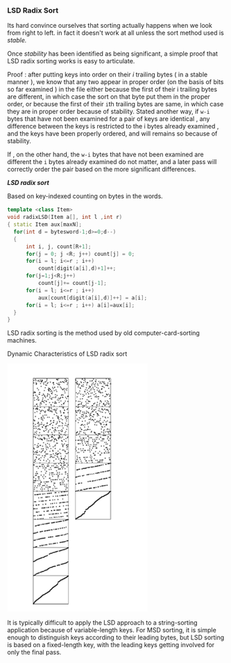 ### LSD Radix Sort

Its hard convince ourselves that sorting actually happens when we look from right to left. in fact it doesn't work at all unless the sort method used is *stable.*

Once *stability* has been identified as being significant, a simple proof that LSD radix sorting works is easy to articulate.

Proof : after putting keys into order on their *i* trailing bytes ( in a stable manner ), we know that any two appear in proper order (on the basis of bits so far examined ) in the file either because the first of their i trailing bytes are different, in which case the sort on that byte put them in the proper order, or because the first of their `i`th trailing bytes are same, in which case they are in proper order because of stability. Stated another way, if `w-i` bytes that have not been examined for a pair of keys are identical , any difference between the keys is restricted to the i bytes already examined , and the keys have been properly ordered, and will remains so because of stability.

If , on the other hand, the `w-i` bytes that have not been examined are different the `i` bytes already examined do not matter, and a later pass will correctly order the pair based on the more significant differences.

***LSD radix sort***

Based on key-indexed counting on bytes in the words.

````c++
template <class Item>
void radixLSD(Item a[], int l ,int r)
{ static Item aux[maxN];
  for(int d = bytesword-1;d>=0;d--)
  {
      int i, j, count[R+1];
      for(j = 0; j <R; j++) count[j] = 0;
      for(i = l; i<=r ; i++)
          count[digit(a[i],d)+1]++;
      for(j=1;j<R;j++)
          count[j]+= count[j-1];
      for(i = l; i<=r ; i++)
          aux[count[digit(a[i],d)]++] = a[i];
      for(i = l; i<=r ; i++) a[i]=aux[i];
  }
}
````

LSD radix sorting is the method used by old computer-card-sorting machines.

Dynamic Characteristics of LSD radix sort

![image-20201205185841575](5-LSD_Radix_sort.assets/image-20201205185841575.png)

It is typically difficult to apply the LSD approach to a string-sorting application because of variable-length keys. For MSD sorting, it is simple enough to distinguish keys according to their leading bytes, but LSD sorting is based on a fixed-length key, with the leading keys getting involved for only the final pass.

